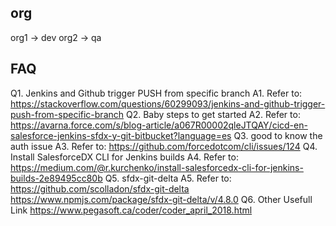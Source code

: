 ## org
org1 -> dev
org2 -> qa

## FAQ
Q1. Jenkins and Github trigger PUSH from specific branch
A1. Refer to: https://stackoverflow.com/questions/60299093/jenkins-and-github-trigger-push-from-specific-branch
Q2. Baby steps to get started
A2. Refer to: https://avarna.force.com/s/blog-article/a067R00002qleJTQAY/cicd-en-salesforce-jenkins-sfdx-y-git-bitbucket?language=es
Q3. good to know the auth issue
A3. Refer to: https://github.com/forcedotcom/cli/issues/124
Q4. Install SalesforceDX CLI for Jenkins builds
A4. Refer to: https://medium.com/@r.kurchenko/install-salesforcedx-cli-for-jenkins-builds-2e89495cc80b
Q5. sfdx-git-delta
A5. Refer to: https://github.com/scolladon/sfdx-git-delta
https://www.npmjs.com/package/sfdx-git-delta/v/4.8.0
Q6. Other Usefull Link
https://www.pegasoft.ca/coder/coder_april_2018.html